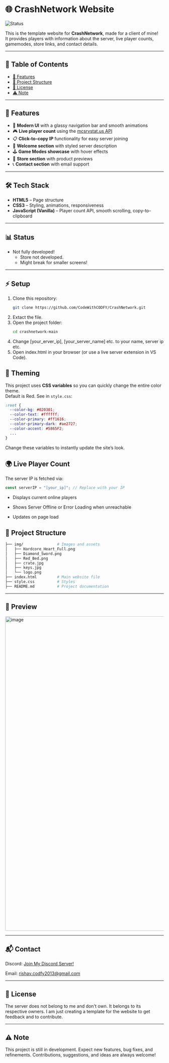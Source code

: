 # 🌐 CrashNetwork Website

![Status](https://img.shields.io/badge/status-not%20fully%20developed-orange?style=for-the-badge)

This is the template website for **CrashNetwork**, made for a client of mine!  
It provides players with information about the server, live player counts, gamemodes, store links, and contact details.

---

## 📑 Table of Contents
- [🚀 Features](#-features)
- [📂 Project Structure](#-project-structure)
- [📜 License](#-license)
- [⚠️ Note](#️-note)

---

## 🚀 Features
- 🎨 **Modern UI** with a glassy navigation bar and smooth animations  
- 🎮 **Live player count** using the [mcsrvstat.us API](https://api.mcsrvstat.us/)  
- 📋 **Click-to-copy IP** functionality for easy server joining  
- 📜 **Welcome section** with styled server description  
- 🕹️ **Game Modes showcase** with hover effects  
- 🛒 **Store section** with product previews  
- 📞 **Contact section** with email support 

---

## 🛠️ Tech Stack
- **HTML5** – Page structure  
- **CSS3** – Styling, animations, responsiveness  
- **JavaScript (Vanilla)** – Player count API, smooth scrolling, copy-to-clipboard  

---

## 📊 Status
- Not fully developed!
  - Store not developed.
  - Might break for smaller screens!

---

## ⚡ Setup
1. Clone this repository:
   ```bash
   git clone https://github.com/CodeWithCODFY/CrashNetwork.git
   ```
2. Extact the file.
3. Open the project folder:
   ```bash
   cd crashnetwork-main
   ```
4. Change [your_erver_ip], [your_server_name] etc. to your name, server ip etc.
6. Open index.html in your browser (or use a live server extension in VS Code).

## 🎨 Theming
This project uses **CSS variables** so you can quickly change the entire color theme.  
Default is Red. See in `style.css`:

```css
:root {
  --color-bg: #020301;
  --color-text: #ffffff;
  --color-primary: #ff1616;
  --color-primary-dark: #ae2727;
  --color-accent: #5865F2;
  ...
}
```
Change these variables to instantly update the site’s look.

## 🌍 Live Player Count
The server IP is fetched via:

  ```js
  const serverIP = "[your_ip]"; // Replace with your IP
  ```
- Displays current online players

- Shows Server Offline or Error Loading when unreachable

- Updates on page load

## 📂 Project Structure

  ```bash
  ├── img/               # Images and assets
  │   ├── Hardcore_Heart_Full.png
  │   ├── Diamond_Sword.png
  │   ├── Red_Bed.png
  │   ├── crate.jpg
  │   ├── keys.jpg
  │   └── logo.png
  ├── index.html         # Main website file
  ├── style.css          # Styles 
  ├── README.md          # Project documentation
  ```

---

## 📸 Preview
<img width="1920" height="1000" alt="image" src="https://github.com/user-attachments/assets/c795ce77-4fe1-43f1-934e-12096ea3390d" />

---

## 📬 Contact
Discord: [Join My Discord Server!](https://dsc.gg/code-with-codfy)

Email: rishav.codfy2013@gmail.com

---

## 📜 License

The server does not belong to me and don't own. It belongs to its respective owners.
I am just creating a template for the website to get feedback and to contribute.

---

## ⚠️ Note

This project is still in development. Expect new features, bug fixes, and refinements.
Contributions, suggestions, and ideas are always welcome!
